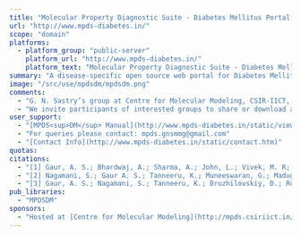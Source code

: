```yaml
---
title: "Molecular Property Diagnostic Suite - Diabetes Mellitus Portal (MPDSDM)"
url: "http://www.mpds-diabetes.in/"
scope: "domain"
platforms:
  - platform_group: "public-server"
    platform_url: "http://www.mpds-diabetes.in/"
    platform_text: "Molecular Property Diagnostic Suite - Diabetes Mellitus Portal (MPDSDM)"
summary: "A disease-specific open source web portal for Diabetes Mellitus."
image: "/src/use/mpdsdm/mpdsdm.png"
comments:
  - "G. N. Sastry’s group at Centre for Molecular Modeling, CSIR-IICT, India has been in the forefront of developing disease-specific web portals for the last 7 to 8 years. The first report is regarding tuberculosis, which was published in 2017 and is available at http://mpds.osdd.net and http://mpds.csiriict.in [1].  We also have revealed the philosophy developing the Galaxy based MPDS series of web portals last year [2]. Recently, MPDSDM has been published [3]. We are very keen to expand our work on these lines, by making more number of disease-specific web portals in the near future."
  - "We invite participants of interested groups to share or download available information."
user_support:
  - "[MPDS<sup>DM</sup> Manual](http://www.mpds-diabetes.in/static/view/Manual.pdf)"
  - "For queries please contact: mpds.gnsmmg@gmail.com"
  - "[Contact Info](http://www.mpds-diabetes.in/static/contact.htm)"
quotas:
citations:
  - "[1] Gaur, A. S.; Bhardwaj, A.; Sharma, A.; John, L.; Vivek, M. R; Tripathi, N.; Bharatam, P. V.; Kumar, R.; Janardhan, S.; Mori, A.; Banerji, A.; Lynn, A. M.; Hemrom, A. J.; Passi, A.; Singh, A.; Kumar,A.; Muvva, C.; Madhuri, C.; Choudhury, C.; Kumar, A. D.; Pandit, D.; Bharti, D. R.; Kumar, D.; Singam, A. Er.; Raghava, G. P. S.; Sailaja, H.; Jangra, H.; Raithatha, K.; Tanneeru, K.; Chaudhary, K.; Karthikeyan, M.; Prasanthi, M.; Kumar, N.; Yedukondalu, N.; Rajput, N. K; Saranya, P. S.; Narang, P.; Dutta, P.; Krishnan, R. V.; Sharma, R.; Srinithi, R.; Mishra R.; Hemasri, S.; Singh, S.; Venkatesan, S.; Kumar, S.; Jaleel, U. C. A.; Khedkar, V.; Joshi, Y.; Sastry, G. N. [Assessing Therapeutic Potential of Molecules: Molecular Property Diagnostic Suite for Tuberculosis (MPDS<sup>TB</sup>)](https://link.springer.com/article/10.1007/s12039-017-1268-4). *J. Chem. Sci.* 2017, 129, 515-531."
  - "[2] Nagamani, S.; Gaur A. S.; Tanneeru, K.; Muneeswaran, G.; Madugula, S.S.; MPDS Consortium; Druzhilovskiy, D.; Poroikov, V.V.; Sastry, G.N.; [Molecular property diagnostic suite (MPDS): Development of disease-specific open source web portals for drug discovery](https://doi.org/10.1080/1062936X.2017.1402819). *SAR QSAR Environ. Res.* 2017, 28, 913-926."
  - "[3] Gaur, A. S.; Nagamani, S.; Tanneeru, K.; Druzhilovskiy, D.; Rudik, A.; Poroikov, V.; Sastry, G. N. (2018). [Molecular Property Diagnostic Suite for Diabetes Mellitus (MPDS<sup>DM)</sup>): An Integrated Web Portal for Drug Discovery and Drug Repurposing](https://doi.org/10.1016/j.jbi.2018.08.003). *J Biomed Inform.* 2018, 85, 114-125."
pub_libraries:
  - "MPDSDM"
sponsors:
  - "Hosted at [Centre for Molecular Modeling](http://mpds.csiriict.in/gnsmmg), CSIR-IICT, Hyderabad, India"
---
```

